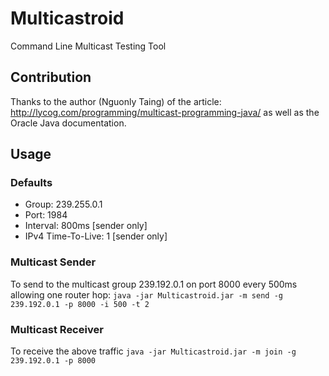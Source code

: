 # Multicastroid
Command Line Multicast Testing Tool

## Contribution
Thanks to the author (Nguonly Taing) of the article: http://lycog.com/programming/multicast-programming-java/ as well as the Oracle Java documentation.

## Usage

### Defaults
- Group: 239.255.0.1
- Port: 1984
- Interval: 800ms [sender only]
- IPv4 Time-To-Live: 1 [sender only]

### Multicast Sender
To send to the multicast group 239.192.0.1 on port 8000 every 500ms allowing one router hop:
`java -jar Multicastroid.jar -m send -g 239.192.0.1 -p 8000 -i 500 -t 2`

### Multicast Receiver
To receive the above traffic
`java -jar Multicastroid.jar -m join -g 239.192.0.1 -p 8000`
